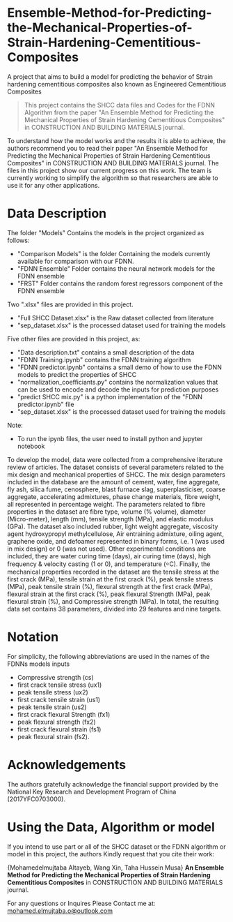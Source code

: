 # Ensemble-Method-for-Predicting-the-Mechanical-Properties-of-Strain-Hardening-Cementitious-Composites
A project that aims to build a model for predicting the behavior of Strain hardening cementitious composites also known as Engineered Cementitious Composites

> This project contains the SHCC data files and Codes for the FDNN Algorithm from the paper "An Ensemble Method for Predicting the Mechanical Properties of Strain Hardening Cementitious Composites" in CONSTRUCTION AND BUILDING MATERIALS journal. 

To understand how the model works and the results it is able to achieve, the authors recommend you to read their paper "An Ensemble Method for Predicting the Mechanical Properties of Strain Hardening Cementitious Composites" in CONSTRUCTION AND BUILDING MATERIALS journal. The files in this project show our current progress on this work. The team is currently working to simplify the algorithm so that researchers are able to use it for any other applications.

# Data Description
The folder "Models" Contains the models in the project organized as follows:
* "Comparison Models" is the folder Containing the models currently available for comparison with our FDNN.
* "FDNN Ensemble" Folder contains the neural network models for the FDNN ensemble
* "FRST" Folder contains the random forest regressors component of the FDNN ensemble

Two ".xlsx" files are provided in this project.
* "Full SHCC Dataset.xlsx" is the Raw dataset collected from literature
* "sep_dataset.xlsx" is the processed dataset used for training the models

Five other files are provided in this project, as:
* "Data description.txt" contains a small description of the data
* "FDNN Training.ipynb" contains the FDNN training algorithm
* "FDNN predictor.ipynb" contains a small demo of how to use the FDNN models to predict the properties of SHCC
* "normalization_coefficiants.py" contains the normalization values that can be used to encode and decode the inputs for prediction purposes
* "predict SHCC mix.py" is a python implementation of the "FDNN predictor.ipynb" file
* "sep_dataset.xlsx" is the processed dataset used for training the models

Note:
- To run the ipynb files, the user need to install python and jupyter notebook

To develop the model, data were collected from a comprehensive literature review of articles.
The dataset consists of several parameters related to the mix design and mechanical properties of SHCC. The mix design
parameters included in the database are the amount of cement, water, fine aggregate, fly ash, silica fume, cenosphere, blast
furnace slag, superplasticiser, coarse aggregate, accelerating admixtures, phase change materials, fibre weight, all represented
in percentage weight. The parameters related to fibre properties in the dataset are fibre type, volume (% volume), diameter
(Micro-meter), length (mm), tensile strength (MPa), and elastic modulus (GPa). The dataset also included rubber, light weight
aggregate, viscosity agent hydroxypropyl methylcellulose, Air entraining admixture, oiling agent, graphene oxide, and
defoamer represented in binary forms, i.e. 1 (was used in mix design) or 0 (was not used). Other experimental conditions are
included, they are water curing time (days), air curing time (days), high frequency & velocity casting (1 or 0), and temperature
(⸰C). Finally, the mechanical properties recorded in the dataset are the tensile stress at the first crack (MPa), tensile strain at
the first crack (%), peak tensile stress (MPa), peak tensile strain (%), flexural strength at the first crack (MPa), flexural strain
at the first crack (%), peak flexural Strength (MPa), peak flexural strain (%), and Compressive strength (MPa). In total, the
resulting data set contains 38 parameters, divided into 29 features and nine targets.

# Notation
For simplicity, the following abbreviations are used in the names of the FDNNs models inputs
* Compressive strength (cs)
* first crack tensile stress (ux1)
* peak tensile stress (ux2)
* first crack tensile strain (us1)
* peak tensile strain (us2)
* first crack flexural Strength (fx1)
* peak flexural strength (fx2)
* first crack flexural strain (fs1)
* peak flexural strain (fs2).

# Acknowledgements
The authors gratefully acknowledge the financial support provided by the National Key Research and Development Program of China (2017YFC0703000).

# Using the Data, Algorithm or model
If you intend to use part or all of the SHCC dataset or the FDNN algorithm or model in this project, the authors Kindly request that you cite their work:

{Mohamedelmujtaba Altayeb, Wang Xin, Taha Hussein Musa}
**An Ensemble Method for Predicting the Mechanical Properties of Strain Hardening Cementitious Composites**
in CONSTRUCTION AND BUILDING MATERIALS journal.

For any questions or Inquires Please Contact me at:
mohamed.elmujtaba.o@outlook.com 
